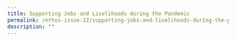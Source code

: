```yaml
---
title: Supporting Jobs and Livelihoods during the Pandemic
permalink: /ethos-issue-22/supporting-jobs-and-livelihoods-during-the-pandemic/
description: ""
---
```

